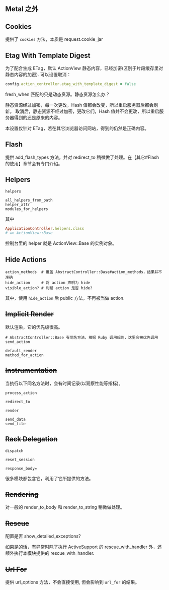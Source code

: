 ## Metal 之外

## Cookies

提供了 `cookies` 方法，本质是 request.cookie_jar

## Etag With Template Digest

为了配合生成 ETag，默认 ActionView 静态内容，已经加密(区别于片段缓存里对静态内容的加密). 可以设置取消：

```ruby
config.action_controller.etag_with_template_digest = false
```

fresh_when 匹配的只是动态资源。静态资源怎么办？

静态资源经过加密，每一次更改，Hash 值都会改变，所以重启服务器后都会刷新。
取消后，静态资源不经过加密，更改它们，Hash 值并不会更改，所以重启服务器得到的还是原来的内容。

本设置仅针对 ETag，若在其它浏览器访问网站，得到的仍然是正确内容。

## Flash

提供 add_flash_types 方法，并对 redirect_to 稍微做了处理。在【其它#Flash 的使用】章节会有专门介绍。

## Helpers

```
helpers

all_helpers_from_path
helper_attr
modules_for_helpers
```

其中 

```ruby
ApplicationController.helpers.class
# => ActionView::Base
```

控制台里的 helper 就是 ActionView::Base 的实例对象。

## Hide Actions

```
action_methods  # 覆盖 AbstractController::Base#action_methods，结果并不准确
hide_action     # 将 action 声明为 hide
visible_action? # 判断 action 是否 hide?
```

其中，使用 `hide_action` 后 public 方法，不再被当做 action.

## ~~Implicit Render~~

默认渲染，它的优先级很高。

```
# AbstractController::Base 有同名方法，根据 Ruby 调用规则，这里会被优先调用
send_action

default_render
method_for_action
```

## ~~Instrumentation~~

当执行以下同名方法时，会有时间记录(以观察性能等指标)。

```
process_action

redirect_to

render

send_data
send_file
```

## ~~Rack Delegation~~

```
dispatch

reset_session

response_body=
```

很多模块都包含它，利用了它所提供的方法。

## ~~Rendering~~

对一般的 render_to_body 和 render_to_string 稍微做处理。

## ~~Rescue~~

配置是否 show_detailed_exceptions?

如果是的话，有异常时除了执行 ActiveSupport 的 rescue_with_handler 外，还额外执行本模块提供的 rescue_with_handler.

## ~~Url For~~

提供 url_options 方法，不会直接使用, 但会影响到 `url_for` 的结果。

